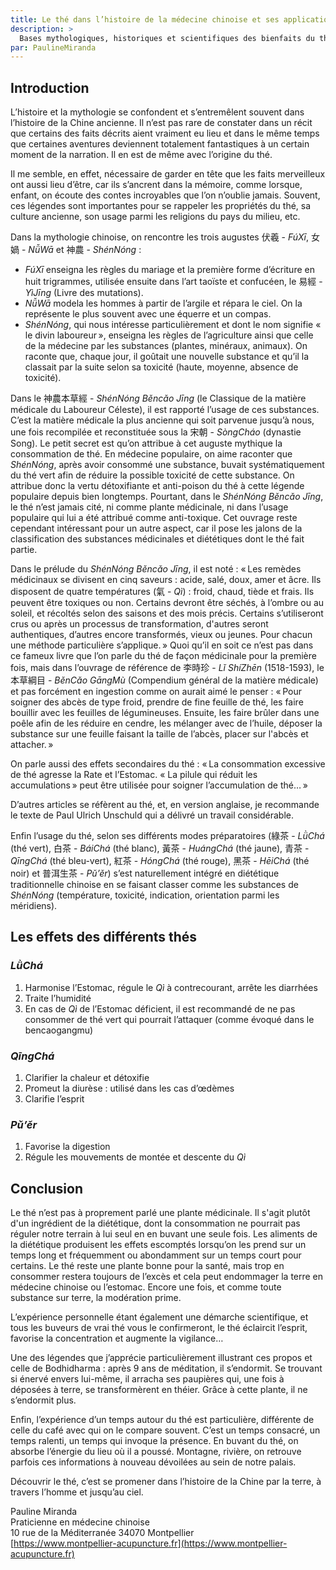 ```yaml
---
title: Le thé dans l’histoire de la médecine chinoise et ses applications
description: >
  Bases mythologiques, historiques et scientifiques des bienfaits du thé dans la culture chinoise
par: PaulineMiranda
---
```


## Introduction

L’histoire et la mythologie se confondent et s’entremêlent souvent dans l’histoire de la Chine ancienne. Il n’est pas rare de constater dans un récit que certains des faits décrits aient vraiment eu lieu et dans le même temps que certaines aventures deviennent totalement fantastiques à un certain moment de la narration. Il en est de même avec l’origine du thé.

Il me semble, en effet, nécessaire de garder en tête que les faits merveilleux ont aussi lieu d’être, car ils s’ancrent dans la mémoire, comme lorsque, enfant, on écoute des contes incroyables que l’on n’oublie jamais. Souvent, ces légendes sont importantes pour se rappeler les propriétés du thé, sa culture ancienne, son usage parmi les religions du pays du milieu, etc.

Dans la mythologie chinoise, on rencontre les trois augustes 伏羲 - *FúXī*, 女媧 - *NǚWā* et 神農 - *ShénNóng* :
- *FúXī* enseigna les règles du mariage et la première forme d’écriture en huit trigrammes, utilisée ensuite dans l’art taoïste et confucéen, le 易經 - *YìJīng* (Livre des mutations).
- *NǚWā* modela les hommes à partir de l’argile et répara le ciel. On la représente le plus souvent avec une équerre et un compas.
- *ShénNóng*, qui nous intéresse particulièrement et dont le nom signifie « le divin laboureur », enseigna les règles de l’agriculture ainsi que celle de la médecine par les substances (plantes, minéraux, animaux). On raconte que, chaque jour, il goûtait une nouvelle substance et qu’il la classait par la suite selon sa toxicité (haute, moyenne, absence de toxicité). 

Dans le 神農本草經 - *ShénNóng Běncǎo Jīng* (le Classique de la matière médicale du Laboureur Céleste), il est rapporté l’usage de ces substances. C’est la matière médicale la plus ancienne qui soit parvenue jusqu’à nous, une fois recompilée et reconstituée sous la 宋朝 - *SòngCháo* (dynastie Song). Le petit secret est qu’on attribue à cet auguste mythique la consommation de thé. 
En médecine populaire, on aime raconter que *ShénNóng*, après avoir consommé une substance, buvait systématiquement du thé vert afin de réduire la possible toxicité de cette substance. On attribue donc la vertu détoxifiante et anti-poison du thé à cette légende populaire depuis bien longtemps.
Pourtant, dans le *ShénNóng Běncǎo Jīng*, le thé n’est jamais cité, ni comme plante médicinale, ni dans l’usage populaire qui lui a été attribué comme anti-toxique. 
Cet ouvrage reste cependant intéressant pour un autre aspect, car il pose les jalons de la classification des substances médicinales et diététiques dont le thé fait partie. 

Dans le prélude du *ShénNóng Běncǎo Jīng*, il est noté :
 « Les remèdes médicinaux se divisent en cinq saveurs : acide, salé, doux, amer et âcre. Ils disposent de quatre températures (氣 - *Qì*) : froid, chaud, tiède et frais. Ils peuvent être toxiques ou non. Certains devront être séchés, à l’ombre ou au soleil, et récoltés selon des saisons et des mois précis. Certains s’utiliseront crus ou après un processus de transformation, d'autres seront authentiques, d’autres encore transformés, vieux ou jeunes. Pour chacun une méthode particulière s’applique. » 
Quoi qu’il en soit ce n’est pas dans ce fameux livre que l’on parle du thé de façon médicinale pour la première fois, mais dans l’ouvrage de référence de 李時珍 - *Lǐ ShíZhēn* (1518-1593), le 本草綱目 - *BěnCǎo GāngMù* (Compendium général de la matière médicale) et pas forcément en ingestion comme on aurait aimé le penser : 
« Pour soigner des abcès de type froid, prendre de fine feuille de thé, les faire bouillir avec les feuilles de légumineuses. Ensuite, les faire brûler dans une poêle afin de les réduire en cendre, les mélanger avec de l’huile, déposer la substance sur une feuille faisant la taille de l’abcès, placer sur l'abcès et attacher. »

On parle aussi des effets secondaires du thé :
« La consommation excessive de thé agresse la Rate et l’Estomac. « La pilule qui réduit les accumulations » peut être utilisée pour soigner l’accumulation de thé… » 

D’autres articles se réfèrent au thé, et, en version anglaise, je recommande le texte de Paul Ulrich Unschuld qui a délivré un travail considérable.

Enfin l’usage du thé, selon ses différents modes préparatoires (綠茶 - *LǜChá* (thé vert), 白茶 - *BáiChá* (thé blanc), 黃茶 - *HuángChá* (thé jaune), 青茶 - *QīngChá* (thé bleu-vert), 紅茶 - *HóngChá* (thé rouge),
黑茶 - *HēiChá* (thé noir) et 普洱生茶 - *Pǔ’ěr*) s’est naturellement intégré en diététique traditionnelle chinoise en se faisant classer comme les substances de *ShénNóng* (température, toxicité, indication, orientation parmi les méridiens).

## Les effets des différents thés
### *LǜChá*

1. Harmonise l’Estomac, régule le *Qì* à contrecourant, arrête les diarrhées
2. Traite l’humidité
3. En cas de *Qì* de l’Estomac déficient, il est recommandé de ne pas consommer de thé vert qui pourrait l’attaquer (comme évoqué dans le bencaogangmu)

### *QīngChá*

1. Clarifier la chaleur et détoxifie
2. Promeut la diurèse : utilisé dans les cas d’œdèmes
3. Clarifie l’esprit

### *Pǔ’ěr* 

1. Favorise la digestion 
2. Régule les mouvements de montée et descente du *Qì*

## Conclusion

Le thé n’est pas à proprement parlé une plante médicinale. Il s'agit plutôt d'un ingrédient de la diététique, dont la consommation ne pourrait pas réguler notre terrain à lui seul en en buvant une seule fois. Les aliments de la diététique produisent les effets escomptés lorsqu’on les prend sur un temps long et fréquemment ou abondamment sur un temps court pour certains. Le thé reste une plante bonne pour la santé, mais trop en consommer restera toujours de l’excès et cela peut endommager la terre en médecine chinoise ou l’estomac. Encore une fois, et comme toute substance sur terre, la modération prime.

L’expérience personnelle étant également une démarche scientifique, et tous les buveurs de vrai thé vous le confirmeront, le thé éclaircit l’esprit, favorise la concentration et augmente la vigilance…

Une des légendes que j’apprécie particulièrement illustrant ces propos et celle de Bodhidharma :  après 9 ans de méditation, il s’endormit. Se trouvant si énervé envers lui-même, il arracha ses paupières qui, une fois à déposées à terre, se transformèrent en théier. Grâce à cette plante, il ne s’endormit plus.

Enfin, l’expérience d’un temps autour du thé est particulière, différente de celle du café avec qui on le compare souvent. C’est un temps consacré, un temps ralenti, un temps qui invoque la présence. En buvant du thé, on absorbe l’énergie du lieu où il a poussé. Montagne, rivière, on retrouve parfois ces informations à nouveau dévoilées au sein de notre palais.

Découvrir le thé, c’est se promener dans l’histoire de la Chine par la terre, à travers l’homme et jusqu’au ciel.

Pauline Miranda  
Praticienne en médecine chinoise  
10 rue de la Méditerranée 34070 Montpellier  
[https://www.montpellier-acupuncture.fr](https://www.montpellier-acupuncture.fr)   
